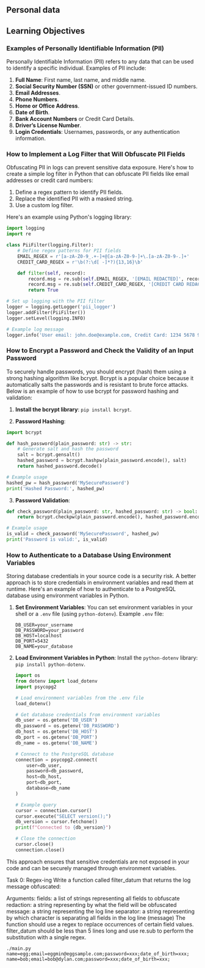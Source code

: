 ## Personal data

## Learning Objectives
### Examples of Personally Identifiable Information (PII)
Personally Identifiable Information (PII) refers to any data that can be used to identify a specific individual. Examples of PII include:

1. **Full Name**: First name, last name, and middle name.
2. **Social Security Number (SSN)** or other government-issued ID numbers.
3. **Email Addresses**.
4. **Phone Numbers**.
5. **Home or Office Address**.
6. **Date of Birth**.
7. **Bank Account Numbers** or Credit Card Details.
8. **Driver’s License Number**.
9. **Login Credentials**: Usernames, passwords, or any authentication information.

### How to Implement a Log Filter that Will Obfuscate PII Fields

Obfuscating PII in logs can prevent sensitive data exposure. Here's how to create a simple log filter in Python that can obfuscate PII fields like email addresses or credit card numbers:

1. Define a regex pattern to identify PII fields.
2. Replace the identified PII with a masked string.
3. Use a custom log filter.

Here's an example using Python's logging library:

```python
import logging
import re

class PiiFilter(logging.Filter):
    # Define regex patterns for PII fields
    EMAIL_REGEX = r'[a-zA-Z0-9_.+-]+@[a-zA-Z0-9-]+\.[a-zA-Z0-9-.]+'
    CREDIT_CARD_REGEX = r'\b(?:\d[ -]*?){13,16}\b'

    def filter(self, record):
        record.msg = re.sub(self.EMAIL_REGEX, '[EMAIL REDACTED]', record.msg)
        record.msg = re.sub(self.CREDIT_CARD_REGEX, '[CREDIT CARD REDACTED]', record.msg)
        return True

# Set up logging with the PII filter
logger = logging.getLogger('pii_logger')
logger.addFilter(PiiFilter())
logger.setLevel(logging.INFO)

# Example log message
logger.info('User email: john.doe@example.com, Credit Card: 1234 5678 9012 3456')
```

### How to Encrypt a Password and Check the Validity of an Input Password

To securely handle passwords, you should encrypt (hash) them using a strong hashing algorithm like bcrypt. Bcrypt is a popular choice because it automatically salts the passwords and is resistant to brute force attacks. Below is an example of how to use bcrypt for password hashing and validation:

1. **Install the bcrypt library**: `pip install bcrypt`.

2. **Password Hashing**:
```python
import bcrypt

def hash_password(plain_password: str) -> str:
    # Generate salt and hash the password
    salt = bcrypt.gensalt()
    hashed_password = bcrypt.hashpw(plain_password.encode(), salt)
    return hashed_password.decode()

# Example usage
hashed_pw = hash_password('MySecurePassword')
print('Hashed Password:', hashed_pw)
```

3. **Password Validation**:
```python
def check_password(plain_password: str, hashed_password: str) -> bool:
    return bcrypt.checkpw(plain_password.encode(), hashed_password.encode())

# Example usage
is_valid = check_password('MySecurePassword', hashed_pw)
print('Password is valid:', is_valid)
```

### How to Authenticate to a Database Using Environment Variables

Storing database credentials in your source code is a security risk. A better approach is to store credentials in environment variables and read them at runtime. Here's an example of how to authenticate to a PostgreSQL database using environment variables in Python.

1. **Set Environment Variables**:
   You can set environment variables in your shell or a `.env` file (using `python-dotenv`).
   Example `.env` file:
   ```
   DB_USER=your_username
   DB_PASSWORD=your_password
   DB_HOST=localhost
   DB_PORT=5432
   DB_NAME=your_database
   ```

2. **Load Environment Variables in Python**:
   Install the `python-dotenv` library: `pip install python-dotenv`.

   ```python
   import os
   from dotenv import load_dotenv
   import psycopg2

   # Load environment variables from the .env file
   load_dotenv()

   # Get database credentials from environment variables
   db_user = os.getenv('DB_USER')
   db_password = os.getenv('DB_PASSWORD')
   db_host = os.getenv('DB_HOST')
   db_port = os.getenv('DB_PORT')
   db_name = os.getenv('DB_NAME')

   # Connect to the PostgreSQL database
   connection = psycopg2.connect(
       user=db_user,
       password=db_password,
       host=db_host,
       port=db_port,
       database=db_name
   )

   # Example query
   cursor = connection.cursor()
   cursor.execute("SELECT version();")
   db_version = cursor.fetchone()
   print(f"Connected to {db_version}")

   # Close the connection
   cursor.close()
   connection.close()
   ```

This approach ensures that sensitive credentials are not exposed in your code and can be securely managed through environment variables.

Task 0:  Regex-ing
Write a function called filter_datum that returns the log message obfuscated:

Arguments:
fields: a list of strings representing all fields to obfuscate
redaction: a string representing by what the field will be obfuscated
message: a string representing the log line
separator: a string representing by which character is separating all fields in the log line (message)
The function should use a regex to replace occurrences of certain field values.
filter_datum should be less than 5 lines long and use re.sub to perform the substitution with a single regex.

```output
./main.py
name=egg;email=eggmin@eggsample.com;password=xxx;date_of_birth=xxx;
name=bob;email=bob@dylan.com;password=xxx;date_of_birth=xxx;
```